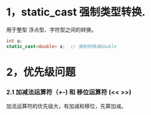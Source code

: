 # 1，static_cast 强制类型转换.
用于整型 浮点型、字符型之间的转换。
```c++
int a;
static_cast<double> a;  // 强制转换成double

```

# 2，优先级问题
### 2.1 加减法运算符（+-) 和 移位运算符 (<< >>)
加法运算符的优先级大，有加减和移位，先算加减。
